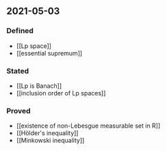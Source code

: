 ## 2021-05-03
### Defined
- [[Lp space]]
- [[essential supremum]]
### Stated
- [[Lp is Banach]]
- [[inclusion order of Lp spaces]]
### Proved
- [[existence of non-Lebesgue measurable set in R]]
- [[Hölder's inequality]]
- [[Minkowski inequality]]